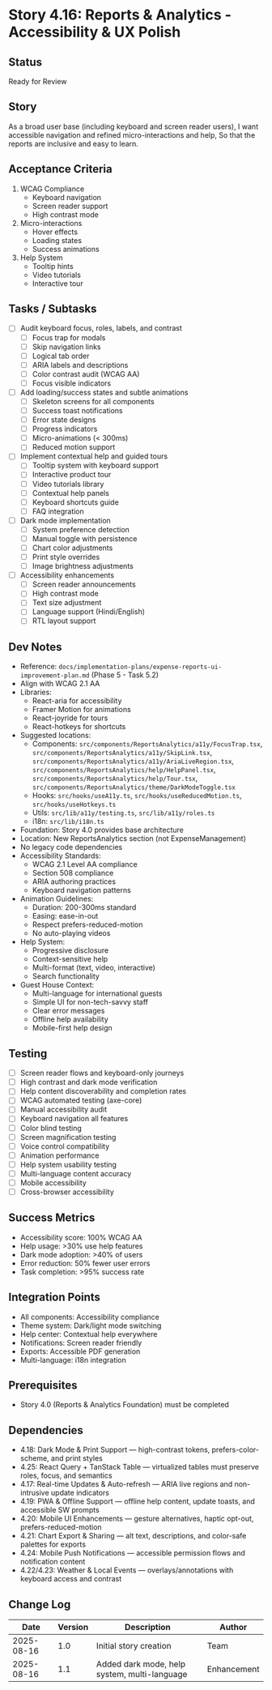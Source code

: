 # Story 4.16: Reports & Analytics - Accessibility & UX Polish

## Status
Ready for Review

## Story
As a broad user base (including keyboard and screen reader users),
I want accessible navigation and refined micro-interactions and help,
So that the reports are inclusive and easy to learn.

## Acceptance Criteria
1. WCAG Compliance
   - Keyboard navigation
   - Screen reader support
   - High contrast mode
2. Micro-interactions
   - Hover effects
   - Loading states
   - Success animations
3. Help System
   - Tooltip hints
   - Video tutorials
   - Interactive tour

## Tasks / Subtasks
- [ ] Audit keyboard focus, roles, labels, and contrast
  - [ ] Focus trap for modals
  - [ ] Skip navigation links
  - [ ] Logical tab order
  - [ ] ARIA labels and descriptions
  - [ ] Color contrast audit (WCAG AA)
  - [ ] Focus visible indicators
- [ ] Add loading/success states and subtle animations
  - [ ] Skeleton screens for all components
  - [ ] Success toast notifications
  - [ ] Error state designs
  - [ ] Progress indicators
  - [ ] Micro-animations (< 300ms)
  - [ ] Reduced motion support
- [ ] Implement contextual help and guided tours
  - [ ] Tooltip system with keyboard support
  - [ ] Interactive product tour
  - [ ] Video tutorials library
  - [ ] Contextual help panels
  - [ ] Keyboard shortcuts guide
  - [ ] FAQ integration
- [ ] Dark mode implementation
  - [ ] System preference detection
  - [ ] Manual toggle with persistence
  - [ ] Chart color adjustments
  - [ ] Print style overrides
  - [ ] Image brightness adjustments
- [ ] Accessibility enhancements
  - [ ] Screen reader announcements
  - [ ] High contrast mode
  - [ ] Text size adjustment
  - [ ] Language support (Hindi/English)
  - [ ] RTL layout support

## Dev Notes
- Reference: `docs/implementation-plans/expense-reports-ui-improvement-plan.md` (Phase 5 - Task 5.2)
- Align with WCAG 2.1 AA
- Libraries:
  - React-aria for accessibility
  - Framer Motion for animations
  - React-joyride for tours
  - React-hotkeys for shortcuts
- Suggested locations:
  - Components: `src/components/ReportsAnalytics/a11y/FocusTrap.tsx`, `src/components/ReportsAnalytics/a11y/SkipLink.tsx`, `src/components/ReportsAnalytics/a11y/AriaLiveRegion.tsx`, `src/components/ReportsAnalytics/help/HelpPanel.tsx`, `src/components/ReportsAnalytics/help/Tour.tsx`, `src/components/ReportsAnalytics/theme/DarkModeToggle.tsx`
  - Hooks: `src/hooks/useA11y.ts`, `src/hooks/useReducedMotion.ts`, `src/hooks/useHotkeys.ts`
  - Utils: `src/lib/a11y/testing.ts`, `src/lib/a11y/roles.ts`
  - i18n: `src/lib/i18n.ts`
- Foundation: Story 4.0 provides base architecture
- Location: New ReportsAnalytics section (not ExpenseManagement)
- No legacy code dependencies
- Accessibility Standards:
  - WCAG 2.1 Level AA compliance
  - Section 508 compliance
  - ARIA authoring practices
  - Keyboard navigation patterns
- Animation Guidelines:
  - Duration: 200-300ms standard
  - Easing: ease-in-out
  - Respect prefers-reduced-motion
  - No auto-playing videos
- Help System:
  - Progressive disclosure
  - Context-sensitive help
  - Multi-format (text, video, interactive)
  - Search functionality
- Guest House Context:
  - Multi-language for international guests
  - Simple UI for non-tech-savvy staff
  - Clear error messages
  - Offline help availability
  - Mobile-first help design

## Testing
- [ ] Screen reader flows and keyboard-only journeys
- [ ] High contrast and dark mode verification
- [ ] Help content discoverability and completion rates
- [ ] WCAG automated testing (axe-core)
- [ ] Manual accessibility audit
- [ ] Keyboard navigation all features
- [ ] Color blind testing
- [ ] Screen magnification testing
- [ ] Voice control compatibility
- [ ] Animation performance
- [ ] Help system usability testing
- [ ] Multi-language content accuracy
- [ ] Mobile accessibility
- [ ] Cross-browser accessibility

## Success Metrics
- Accessibility score: 100% WCAG AA
- Help usage: >30% use help features
- Dark mode adoption: >40% of users
- Error reduction: 50% fewer user errors
- Task completion: >95% success rate

## Integration Points
- All components: Accessibility compliance
- Theme system: Dark/light mode switching
- Help center: Contextual help everywhere
- Notifications: Screen reader friendly
- Exports: Accessible PDF generation
- Multi-language: i18n integration

## Prerequisites
- Story 4.0 (Reports & Analytics Foundation) must be completed

## Dependencies
- 4.18: Dark Mode & Print Support — high-contrast tokens, prefers-color-scheme, and print styles
- 4.25: React Query + TanStack Table — virtualized tables must preserve roles, focus, and semantics
- 4.17: Real-time Updates & Auto-refresh — ARIA live regions and non-intrusive update indicators
- 4.19: PWA & Offline Support — offline help content, update toasts, and accessible SW prompts
- 4.20: Mobile UI Enhancements — gesture alternatives, haptic opt-out, prefers-reduced-motion
- 4.21: Chart Export & Sharing — alt text, descriptions, and color-safe palettes for exports
- 4.24: Mobile Push Notifications — accessible permission flows and notification content
- 4.22/4.23: Weather & Local Events — overlays/annotations with keyboard access and contrast

## Change Log
| Date | Version | Description | Author |
|------|---------|-------------|--------|
| 2025-08-16 | 1.0 | Initial story creation | Team |
| 2025-08-16 | 1.1 | Added dark mode, help system, multi-language | Enhancement |
